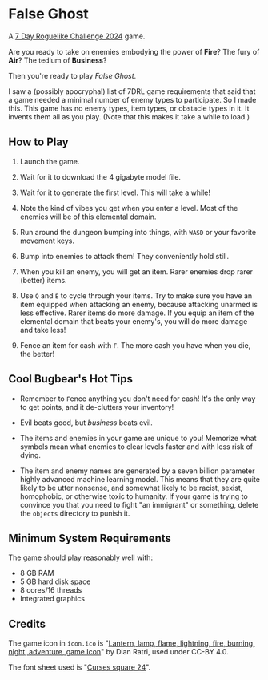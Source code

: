 # False Ghost
A [7 Day Roguelike Challenge 2024](https://itch.io/jam/7drl-challenge-2024) game.

Are you ready to take on enemies embodying the power of **Fire**?
The fury of **Air**?
The tedium of **Business**?

Then you're ready to play *False Ghost*.

I saw a (possibly apocryphal) list of 7DRL game requirements that said that a game needed a minimal number of enemy types to participate.
So I made this.
This game has no enemy types, item types, or obstacle types in it.
It invents them all as you play.
(Note that this makes it take a while to load.)

## How to Play

1. Launch the game.

2. Wait for it to download the 4 gigabyte model file.

3. Wait for it to generate the first level.
This will take a while!

4. Note the kind of vibes you get when you enter a level.
Most of the enemies will be of this elemental domain.

5. Run around the dungeon bumping into things, with `WASD` or your favorite movement keys.

6. Bump into enemies to attack them!
They conveniently hold still.

7. When you kill an enemy, you will get an item.
Rarer enemies drop rarer (better) items.

8. Use `Q` and `E` to cycle through your items.
Try to make sure you have an item equipped when attacking an enemy, because attacking unarmed is less effective.
Rarer items do more damage.
If you equip an item of the elemental domain that beats your enemy's, you will do more damage and take less!

9. Fence an item for cash with `F`.
The more cash you have when you die, the better!

## Cool Bugbear's Hot Tips

- Remember to `F`ence anything you don't need for cash!
It's the only way to get points, and it de-clutters your inventory!

- Evil beats good, but *business* beats evil.

- The items and enemies in your game are unique to you!
Memorize what symbols mean what enemies to clear levels faster and with less risk of dying.

- The item and enemy names are generated by a seven billion parameter highly advanced machine learning model.
This means that they are quite likely to be utter nonsense, and somewhat likely to be racist, sexist, homophobic, or otherwise toxic to humanity.
If your game is trying to convince you that you need to fight "an immigrant" or something, delete the `objects` directory to punish it.

## Minimum System Requirements

The game should play reasonably well with:
- 8 GB RAM
- 5 GB hard disk space
- 8 cores/16 threads
- Integrated graphics

## Credits

The game icon in `icon.ico` is "[Lantern, lamp, flame, lightning, fire, burning, night, adventure, game Icon](https://icon-icons.com/icon/lantern-lamp-flame-lightning-fire-burning-night-adventure-game/262436)" by Dian Ratri, used under CC-BY 4.0.

The font sheet used is "[Curses square 24](https://dwarffortresswiki.org/Tileset_repository#Curses_square_24.png)".
 